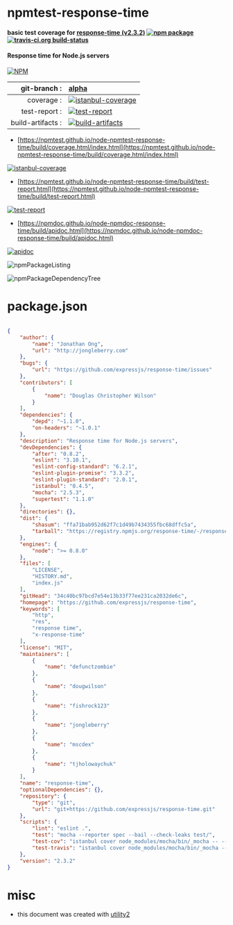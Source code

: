 # npmtest-response-time

#### basic test coverage for  [response-time (v2.3.2)](https://github.com/expressjs/response-time)  [![npm package](https://img.shields.io/npm/v/npmtest-response-time.svg?style=flat-square)](https://www.npmjs.org/package/npmtest-response-time) [![travis-ci.org build-status](https://api.travis-ci.org/npmtest/node-npmtest-response-time.svg)](https://travis-ci.org/npmtest/node-npmtest-response-time)

#### Response time for Node.js servers

[![NPM](https://nodei.co/npm/response-time.png?downloads=true&downloadRank=true&stars=true)](https://www.npmjs.com/package/response-time)

| git-branch : | [alpha](https://github.com/npmtest/node-npmtest-response-time/tree/alpha)|
|--:|:--|
| coverage : | [![istanbul-coverage](https://npmtest.github.io/node-npmtest-response-time/build/coverage.badge.svg)](https://npmtest.github.io/node-npmtest-response-time/build/coverage.html/index.html)|
| test-report : | [![test-report](https://npmtest.github.io/node-npmtest-response-time/build/test-report.badge.svg)](https://npmtest.github.io/node-npmtest-response-time/build/test-report.html)|
| build-artifacts : | [![build-artifacts](https://npmtest.github.io/node-npmtest-response-time/glyphicons_144_folder_open.png)](https://github.com/npmtest/node-npmtest-response-time/tree/gh-pages/build)|

- [https://npmtest.github.io/node-npmtest-response-time/build/coverage.html/index.html](https://npmtest.github.io/node-npmtest-response-time/build/coverage.html/index.html)

[![istanbul-coverage](https://npmtest.github.io/node-npmtest-response-time/build/screenCapture.buildCi.browser.%252Ftmp%252Fbuild%252Fcoverage.lib.html.png)](https://npmtest.github.io/node-npmtest-response-time/build/coverage.html/index.html)

- [https://npmtest.github.io/node-npmtest-response-time/build/test-report.html](https://npmtest.github.io/node-npmtest-response-time/build/test-report.html)

[![test-report](https://npmtest.github.io/node-npmtest-response-time/build/screenCapture.buildCi.browser.%252Ftmp%252Fbuild%252Ftest-report.html.png)](https://npmtest.github.io/node-npmtest-response-time/build/test-report.html)

- [https://npmdoc.github.io/node-npmdoc-response-time/build/apidoc.html](https://npmdoc.github.io/node-npmdoc-response-time/build/apidoc.html)

[![apidoc](https://npmdoc.github.io/node-npmdoc-response-time/build/screenCapture.buildCi.browser.%252Ftmp%252Fbuild%252Fapidoc.html.png)](https://npmdoc.github.io/node-npmdoc-response-time/build/apidoc.html)

![npmPackageListing](https://npmtest.github.io/node-npmtest-response-time/build/screenCapture.npmPackageListing.svg)

![npmPackageDependencyTree](https://npmtest.github.io/node-npmtest-response-time/build/screenCapture.npmPackageDependencyTree.svg)



# package.json

```json

{
    "author": {
        "name": "Jonathan Ong",
        "url": "http://jongleberry.com"
    },
    "bugs": {
        "url": "https://github.com/expressjs/response-time/issues"
    },
    "contributors": [
        {
            "name": "Douglas Christopher Wilson"
        }
    ],
    "dependencies": {
        "depd": "~1.1.0",
        "on-headers": "~1.0.1"
    },
    "description": "Response time for Node.js servers",
    "devDependencies": {
        "after": "0.8.2",
        "eslint": "3.10.1",
        "eslint-config-standard": "6.2.1",
        "eslint-plugin-promise": "3.3.2",
        "eslint-plugin-standard": "2.0.1",
        "istanbul": "0.4.5",
        "mocha": "2.5.3",
        "supertest": "1.1.0"
    },
    "directories": {},
    "dist": {
        "shasum": "ffa71bab952d62f7c1d49b7434355fbc68dffc5a",
        "tarball": "https://registry.npmjs.org/response-time/-/response-time-2.3.2.tgz"
    },
    "engines": {
        "node": ">= 0.8.0"
    },
    "files": [
        "LICENSE",
        "HISTORY.md",
        "index.js"
    ],
    "gitHead": "34c40bc97bcd7e54e13b33f77ee231ca2032de6c",
    "homepage": "https://github.com/expressjs/response-time",
    "keywords": [
        "http",
        "res",
        "response time",
        "x-response-time"
    ],
    "license": "MIT",
    "maintainers": [
        {
            "name": "defunctzombie"
        },
        {
            "name": "dougwilson"
        },
        {
            "name": "fishrock123"
        },
        {
            "name": "jongleberry"
        },
        {
            "name": "mscdex"
        },
        {
            "name": "tjholowaychuk"
        }
    ],
    "name": "response-time",
    "optionalDependencies": {},
    "repository": {
        "type": "git",
        "url": "git+https://github.com/expressjs/response-time.git"
    },
    "scripts": {
        "lint": "eslint .",
        "test": "mocha --reporter spec --bail --check-leaks test/",
        "test-cov": "istanbul cover node_modules/mocha/bin/_mocha -- --reporter dot --check-leaks test/",
        "test-travis": "istanbul cover node_modules/mocha/bin/_mocha --report lcovonly -- --reporter spec --check-leaks test/"
    },
    "version": "2.3.2"
}
```



# misc
- this document was created with [utility2](https://github.com/kaizhu256/node-utility2)
